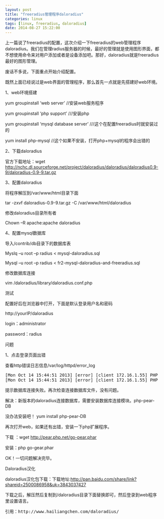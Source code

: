 ```yaml
---
layout: post
title: "freeradius管理程序daloradius"
categories: linux
tags: [linux, freeradius, daloradius]
date: 2014-08-27 15:22:00
---
```


上一篇说了freeradius的配置，这次介绍一下freeradius的web管理程序daloradius。我们在管理radius服务器的时候，最好的管理就是使用图形界面，都不想使用命令来对用户添加或者是设备添加吧。那好，daloradius就是freeradius最好的图形管理。

废话不多说，下面重点开始介绍配置。

既然上面已经说过是web界面的管理程序，那么首先一点就是先搭建好web环境。

1、web环境搭建

yum groupinstall ‘web server’         //安装web服务程序

yum groupinstall ‘php support’       ///安装php

yum groupinstall ‘mysql database server’    ///这个在配置freeradius时就安装过的

yum install php-mysql        //这个如果不安装，打开php+mysql的程序会出错的

2、下载daloradius

官方下载地址：wget http://nchc.dl.sourceforge.net/project/daloradius/daloradius/daloradius0.9-9/daloradius-0.9-9.tar.gz

3、配置daloradius

将程序解压到/var/www/html目录下面

tar -zxvf daloradius-0.9-9.tar.gz -C /var/www/html/daloradius

修改daloradius目录所有者

Chown –R apache:apache daloradius

4、配置mysql数据库

导入/contrib/db目录下的数据库表

Myslq –u root –p radius < mysql-daloradius.sql

Mysql –u root –p radius < fr2-mysql-daloradius-and-freeradius.sql

修改数据库连接

vim /daloradius/library/daloradius.conf.php

测试

配置好后在浏览器中打开，下面是默认登录用户名和密码

http://yourIP/daloradius

login：administrator

password：radius

问题

1、点击登录页面出错

查看http错误日志信息/var/log/httpd/error_log
<pre>
[Mon Oct 14 15:44:51 2013] [error] [client 172.16.1.55] PHP Warning: include_once(): Failed opening 'DB.php' for inclusion (include_path='.:/usr/share/pear:/usr/share/php') in /var/www/html/daloradius/library/opendb.php on line 84, referer: http://172.16.1.50/daloradius/login.php
[Mon Oct 14 15:44:51 2013] [error] [client 172.16.1.55] PHP Fatal error: Class 'DB' not found in /var/www/html/daloradius/library/opendb.php on line 86, referer: http://172.16.1.50/daloradius/login.php
</pre>

提示数据库连接失败。再次检查连接数据库文件，没有问题。

解决：新版本的daloradius连接数据库，需要安装数据库连接模块。php-pear-DB

没办法安装吧！  yum install php-pear-DB

再次打开web，如果还有出错，安装一下php扩展程序。

下载 ：wget http://pear.php.net/go-pear.phar

安装：php go-gear.phar

OK！一切问题解决完毕。

Daloradius汉化

daloradius汉化包下载：下载地址:http://pan.baidu.com/share/link?shareid=2500086958&uk=3843037427

下载之后，解压然后复制到/daloradius目录下面替换即可，然后登录到web程序里设置语言。

<pre>
引用：http://www.hailiangchen.com/daloradius/
</pre>
